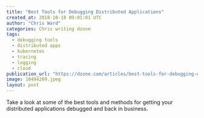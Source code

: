 ```yaml
---
title: "Best Tools for Debugging Distributed Applications"
created_at: 2018-10-18 09:01:01 UTC
author: "Chris Ward"
categories: Chris writing dzone
tags: 
  - debugging tools
  - distributed apps
  - kubernetes
  - tracing
  - logging
  - cloud
publication_url: "https://dzone.com/articles/best-tools-for-debugging-distributed-applications"
image: 10494209.jpeg
layout: post
---
```

Take a look at some of the best tools and methods for getting your distributed applications debugged and back in business.

